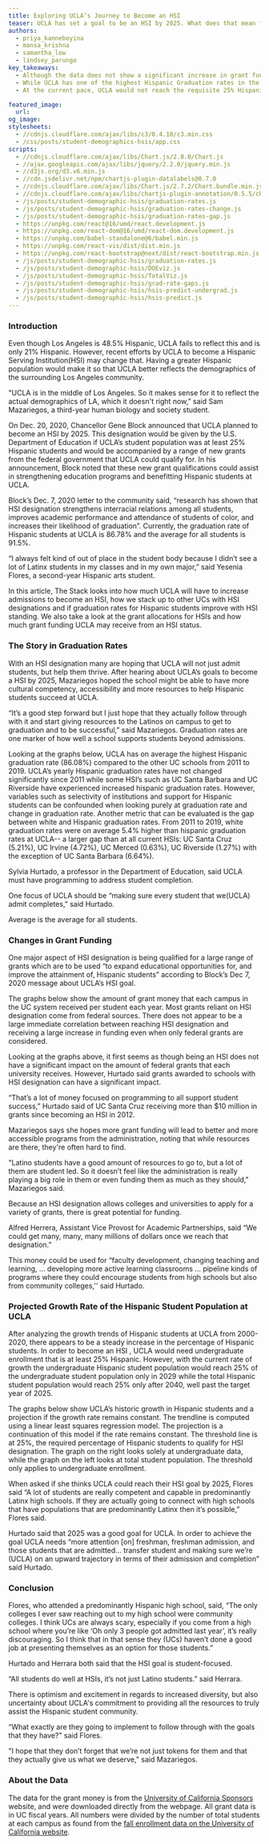 ```yaml
---
title: Exploring UCLA’s Journey to Become an HSI
teaser: UCLA has set a goal to be an HSI by 2025. What does that mean for the university?  
authors: 
  - priya_kanneboyina
  - mansa_krishna
  - samantha_low
  - lindsey_parungo
key_takeaways:
  - Although the data does not show a significant increase in grant funding after a UC reaches HSI designation, there is the potential for millions in grant funding dedicated to student success.
  - While UCLA has one of the highest Hispanic Graduation rates in the UC system, the gap between white and Hispanic graduation rates is higher than at almost all the HSI designated UCs.
  - At the current pace, UCLA would not reach the requisite 25% Hispanic Undergraduate population until 2029, but with targeted outreach could achieve their goal of being an HSI by 2025. 

featured_image:
  url: 
og_image: 
stylesheets:
  - //cdnjs.cloudflare.com/ajax/libs/c3/0.4.10/c3.min.css
  - /css/posts/student-demographics-hsis/app.css
scripts:
  - //cdnjs.cloudflare.com/ajax/libs/Chart.js/2.8.0/Chart.js
  - //ajax.googleapis.com/ajax/libs/jquery/2.2.0/jquery.min.js
  - //d3js.org/d3.v6.min.js
  - //cdn.jsdelivr.net/npm/chartjs-plugin-datalabels@0.7.0
  - //cdnjs.cloudflare.com/ajax/libs/Chart.js/2.7.2/Chart.bundle.min.js
  - //cdnjs.cloudflare.com/ajax/libs/chartjs-plugin-annotation/0.5.5/chartjs-plugin-annotation.min.js
  - /js/posts/student-demographic-hsis/graduation-rates.js 
  - /js/posts/student-demographic-hsis/graduation-rates-change.js
  - /js/posts/student-demographic-hsis/graduation-rates-gap.js
  - https://unpkg.com/react@16/umd/react.development.js
  - https://unpkg.com/react-dom@16/umd/react-dom.development.js
  - https://unpkg.com/babel-standalone@6/babel.min.js
  - https://unpkg.com/react-vis/dist/dist.min.js
  - https://unpkg.com/react-bootstrap@next/dist/react-bootstrap.min.js
  - /js/posts/student-demographic-hsis/graduation-rates.js
  - /js/posts/student-demographic-hsis/DOEviz.js
  - /js/posts/student-demographic-hsis/TotalViz.js
  - /js/posts/student-demographic-hsis/grad-rate-gaps.js
  - /js/posts/student-demographic-hsis/hsis-predict-undergrad.js
  - /js/posts/student-demographic-hsis/hsis-predict.js
---
```

### Introduction

Even though Los Angeles is 48.5% Hispanic, UCLA fails to reflect this and is only 21% Hispanic. However, recent efforts by UCLA to become a Hispanic Serving Institution(HSI) may change that. Having a greater Hispanic population would make it so that UCLA better reflects the demographics of the surrounding Los Angeles community. 

"UCLA is in the middle of Los Angeles. So it makes sense for it to reflect the actual demographics of LA, which it doesn't right now,” said Sam Mazariegos, a third-year human biology and society student.  

On Dec. 20, 2020, Chancellor Gene Block announced that UCLA planned to become an HSI by 2025. This designation would be given by the U.S. Department of Education if UCLA’s student population was at least 25% Hispanic students and would be accompanied by a range of new grants from the federal government that UCLA could qualify for. In his announcement, Block noted that these new grant qualifications could assist in strengthening education programs and benefitting Hispanic students at UCLA. 

Block’s Dec. 7, 2020 letter to the community said, “research has shown that HSI designation strengthens interracial relations among all students, improves academic performance and attendance of students of color, and increases their likelihood of graduation”. Currently, the graduation rate of Hispanic students at UCLA is 86.78% and the average for all students is 91.5%. 

“I always felt kind of out of place in the student body because I didn’t see a lot of Latinx students in my classes and in my own major,” said Yesenia Flores, a second-year Hispanic arts student.

In this article, The Stack looks into how much UCLA will have to increase admissions to become an HSI, how we stack up to other UCs with HSI designations and if graduation rates for Hispanic students improve with HSI standing. We also take a look at the grant allocations for HSIs and how much grant funding UCLA may receive from an HSI status.  

### The Story in Graduation Rates

With an HSI designation many are hoping that UCLA will not just admit students, but help them thrive. After hearing about UCLA’s goals to become a HSI by 2025, Mazariegos hoped the school might be able to have more cultural competency, accessibility and more resources to help Hispanic students succeed at UCLA. 

“It’s a good step forward but I just hope that they actually follow through with it and start giving resources to the Latinos on campus to get to graduation and to be successful,” said Mazariegos. 
Graduation rates are one marker of how well a school supports students beyond admissions. 

Looking at the graphs below, UCLA has on average the highest Hispanic graduation rate (86.08%) compared to the other UC schools from 2011 to 2019. UCLA’s yearly Hispanic graduation rates have not changed significantly since 2011 while some HSI’s such as UC Santa Barbara and UC Riverside have experienced increased hispanic graduation rates. However, variables such as selectivity of institutions and support for Hispanic students can be confounded when looking purely at graduation rate and change in graduation rate. Another metric that can be evaluated is the gap between white and Hispanic graduation rates. From 2011 to 2019, white graduation rates were on average 5.4% higher than hispanic graduation rates at UCLA-- a larger gap than at all current HSIs: UC Santa Cruz (5.21%), UC Irvine (4.72%), UC Merced (0.63%), UC Riverside (1.27%) with the exception of UC Santa Barbara (6.64%). 

Sylvia Hurtado, a professor in the Department of Education, said UCLA must have programming to address student completion.

One focus of UCLA should be “making sure every student that we(UCLA) admit completes,” said Hurtado.


<div class ="rate-line">
  <canvas id="grad-rate-line"></canvas>
  <div class= "caption">
Average is the average for all students.
</div>
</div>

<div class ="rate-change">
  <canvas id="grad-rate-change"></canvas>
</div>


<div class ="rate-gap">
  <canvas id="grad-rate-gap"></canvas>
</div>


### Changes in Grant Funding

One major aspect of HSI designation is being qualified for a large range of grants which are to be used “to expand educational opportunities for, and improve the attainment of, Hispanic students” according to Block’s Dec 7, 2020 message about UCLA’s HSI goal. 

The graphs below show the amount of grant money that each campus in the UC system received per student each year. Most grants reliant on HSI designation come from federal sources. There does not appear to be a large immediate correlation between reaching HSI designation and receiving a large increase in funding even when only federal grants are considered.  
   

<div class = "DOEViz">
        <canvas id="DOEChart"></canvas>
</div>

<div class = "TotalViz">
<canvas id = "TotalChart"></canvas>
</div>

<script src = "C:/Users/Lindsey/Desktop/Daily-Bruin/the-stack/js/posts/student-demographic-hsis/TotalViz.js"></script>
<script src = "C:/Users/Lindsey/Desktop/Daily-Bruin/the-stack/js/posts/student-demographic-hsis/DOEviz.js"></script>

Looking at the graphs above, it first seems as though being an HSI does not have a significant impact on the amount of federal grants that each university receives. However, Hurtado said grants awarded to schools with HSI designation can have a significant impact. 

“That’s a lot of money focused on programming to all support student success,” Hurtado said of UC Santa Cruz receiving more than $10 million in grants since becoming an HSI in 2012.

Mazariegos says she hopes more grant funding will lead to better and more accessible programs from the administration, noting that while resources are there, they're often hard to find. 

"Latino students have a good amount of resources to go to, but a lot of them are student led. So it doesn’t feel like the administration is really playing a big role in them or even funding them as much as they should," Mazariegos said. 

Because an HSI designation allows colleges and universities to apply for a variety of grants, there is great potential for funding. 

Alfred Herrera, Assistant Vice Provost for Academic Partnerships, said “We could get many, many, many millions of dollars once we reach that designation.” 

This money could be used for “faculty development, changing teaching and learning, … developing more active learning classrooms … pipeline kinds of programs where they could encourage students from high schools but also from community colleges,'' said Hurtado.    

### Projected Growth Rate of the Hispanic Student Population at UCLA

After analyzing the growth trends of Hispanic students at UCLA from 2000-2020, there appears to be a steady increase in the percentage of Hispanic students. In order to become an HSI , UCLA would need undergraduate enrollment that is at least 25% Hispanic. However, with the current rate of growth the undergraduate Hispanic student population would reach 25% of the undergraduate student population only in 2029 while the total Hispanic student population would reach 25% only after 2040,  well past the target year of 2025.  

The graphs below show UCLA’s historic growth in Hispanic students and a projection if the growth rate remains constant. The trendline is computed using a linear least squares regression model. The projection is a continuation of this model if the rate remains constant. The threshold line is at 25%, the required percentage of Hispanic students to qualify for HSI designation. The graph on the right looks solely at undergraduate data, while the graph on the left looks at total student population. The threshold only applies to undergraduate enrollment.


<div class = 'undergrad-predict'>
  <canvas id = 'HSIS_Projection_Undergrad'></canvas>
</div>

<div class = 'total-predict'>
  <canvas id = 'HSIS_Projection'></canvas> 
</div>

<div class='small-line-break'></div>

When asked if she thinks UCLA could reach their HSI goal by 2025, Flores said “A lot of students are really competent and capable in predominantly Latinx high schools. If they are actually going to connect with high schools that have populations that are predominantly Latinx then it’s possible,” Flores said.

Hurtado said that 2025 was a good goal for UCLA. In order to achieve the goal UCLA needs “more attention [on] freshman, freshman admission, and those students that are admitted… transfer student and making sure we’re (UCLA) on an upward trajectory in terms of their admission and completion” said Hurtado.

### Conclusion

Flores, who attended a predominantly Hispanic high school, said, “The only colleges I ever saw reaching out to my high school were community colleges. I think UCs are always scary, especially if you come from a high school where you’re like ‘Oh only 3 people got admitted last year’, it’s really discouraging. So I think that in that sense they (UCs) haven’t done a good job at presenting themselves as an option for those students.”   

Hurtado and Herrara both said that the HSI goal is student-focused.

 “All students do well at HSIs, it’s not just Latino students.” said Herrara. 

There is optimism and excitement in regards to increased diversity, but also uncertainty about UCLA's commitment to providing all the resources to truly assist the Hispanic student community.  

“What exactly are they going to implement to follow through with the goals that they have?" said Flores. 

"I hope that they don’t forget that we’re not just tokens for them and that they actually give us what we deserve," said Mazariegos.
 

### About the Data

The data for the grant money is from the [University of California Sponsors](https://www.universityofcalifornia.edu/infocenter/sponsors) website, and were downloaded directly from the webpage. All grant data is in UC fiscal years. All numbers were divided by the number of total students at each campus as found from the [fall enrollment data on the University of California website](https://www.universityofcalifornia.edu/infocenter/fall-enrollment-glance).